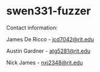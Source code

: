 # swen331-fuzzer

Contact information:

James De Ricco - jcd7042@rit.edu

Austin Gardner - atg5281@rit.edu

Nick James - nxj2348@rit.edu
